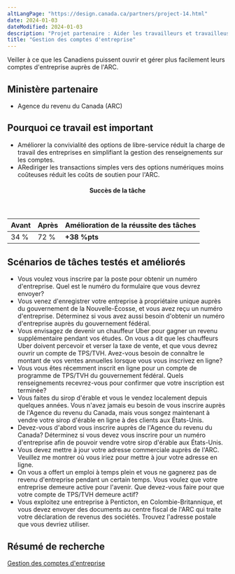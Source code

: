 ```yaml
---
altLangPage: "https://design.canada.ca/partners/project-14.html"
date: 2024-01-03
dateModified: 2024-01-03
description: "Projet partenaire : Aider les travailleurs et travailleuses autonomes et les petites entreprises du Canada à trouver des réponses et à résoudre des problèmes sur Canada.ca.Date : Mars 2018"
title: "Gestion des comptes d'entreprise"
---
```

<p>Veiller à ce que les Canadiens puissent ouvrir et gérer plus facilement leurs comptes d'entreprise auprès de l'ARC.</p>
<h2>Ministère partenaire</h2>
<ul>
  <li>Agence du revenu du Canada (ARC)</li>
</ul>
<h2>Pourquoi ce travail est important</h2>
<ul>
  <li>Améliorer la convivialité des options de libre-service réduit la charge de travail des entreprises en simplifiant la gestion des renseignements sur les comptes.</li>
  <li>ARediriger les transactions simples vers des options numériques moins coûteuses réduit les coûts de soutien pour l'ARC.</li>
</ul>
<div class="row mrgn-tp-lg mrgn-bttm-lg">
  <div class="col-md-8">
    <div class="panel panel-success">
      <header class="panel-heading">
        <h4 class="panel-title text-center">Succès de la tâche</h4>
      </header>
      <table class="table">
        <thead>
          <tr style="">
            <th scope="col" class="col-md-3">Avant</th>
            <th scope="col" class="col-md-3">Après</th>
            <th scope="col" class="col-md-6">Amélioration de la réussite des tâches</th>
          </tr>
        </thead>
        <tbody>
          <tr>
            <td class="table-smnum">34&nbsp;%</td>
            <td class="table-smnum">72&nbsp;%</td>
            <td class="table-smnum"><span class="text-success"><strong>+38&nbsp;%pts</strong></span></td>
          </tr>
        </tbody>
      </table>
    </div>
  </div>
</div>
<h2>Scénarios de tâches testés et améliorés</h2>
<ul class="lst-spcd">
  <li>Vous voulez vous inscrire par la poste pour obtenir un numéro d'entreprise. Quel est le numéro du formulaire que vous devrez envoyer?</li>
  <li>Vous venez d'enregistrer votre entreprise à propriétaire unique auprès du gouvernement de la Nouvelle-Écosse, et vous avez reçu un numéro d'entreprise. Déterminez si vous avez aussi besoin d'obtenir un numéro d'entreprise auprès du gouvernement fédéral.</li>
  <li>Vous envisagez de devenir un chauffeur Uber pour gagner un revenu supplémentaire pendant vos études. On vous a dit que les chauffeurs Uber doivent percevoir et verser la taxe de vente, et que vous devrez ouvrir un compte de TPS/TVH. Avez-vous besoin de connaître le montant de vos ventes annuelles lorsque vous vous inscrivez en ligne?</li>
  <li>Vous vous êtes récemment inscrit en ligne pour un compte de programme de TPS/TVH du gouvernement fédéral. Quels renseignements recevrez-vous pour confirmer que votre inscription est terminée?</li>
  <li>Vous faites du sirop d'érable et vous le vendez localement depuis quelques années. Vous n'avez jamais eu besoin de vous inscrire auprès de l'Agence du revenu du Canada, mais vous songez maintenant à vendre votre sirop d'érable en ligne à des clients aux États-Unis.</li>
  <li>Devez-vous d'abord vous inscrire auprès de l'Agence du revenu du Canada? Déterminez si vous devez vous inscrire pour un numéro d'entreprise afin de pouvoir vendre votre sirop d'érable aux États-Unis.</li>
  <li>Vous devez mettre à jour votre adresse commerciale auprès de l'ARC. Veuillez me montrer où vous iriez pour mettre à jour votre adresse en ligne.</li>
  <li>On vous a offert un emploi à temps plein et vous ne gagnerez pas de revenu d'entreprise pendant un certain temps. Vous voulez que votre entreprise demeure active pour l'avenir. Que devez-vous faire pour que votre compte de TPS/TVH demeure actif?</li>
  <li>Vous exploitez une entreprise à Penticton, en Colombie-Britannique, et vous devez envoyer des documents au centre fiscal de l'ARC qui traite votre déclaration de revenus des sociétés. Trouvez l'adresse postale que vous devriez utiliser.</li>
</ul>
<h2>Résumé de recherche</h2>
<p><a href="https://conception.canada.ca/resumes-recherche/comptes-entreprises-resume-recherche.html">Gestion des comptes d'entreprise</a></p>
